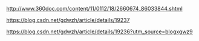 http://www.360doc.com/content/11/0112/18/2660674_86033844.shtml


https://blog.csdn.net/gdwzh/article/details/19237


https://blog.csdn.net/gdwzh/article/details/19236?utm_source=blogxgwz9
